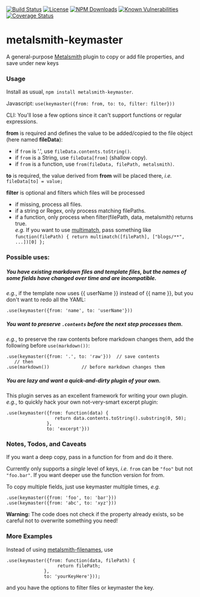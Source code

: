 [![Build Status](https://secure.travis-ci.org/MorganConrad/metalsmith-keymaster.png)](http://travis-ci.org/MorganConrad/metalsmith-keymaster)
[![License](http://img.shields.io/badge/license-MIT-A31F34.svg)](https://github.com/MorganConrad/metalsmith-keymaster)
[![NPM Downloads](http://img.shields.io/npm/dm/metalsmith-keymaster.svg)](https://www.npmjs.org/package/metalsmith-keymaster)
[![Known Vulnerabilities](https://snyk.io/test/github/morganconrad/metalsmith-keymaster/badge.svg)](https://snyk.io/test/github/morganconrad/metalsmith-keymaster)
[![Coverage Status](https://coveralls.io/repos/github/MorganConrad/metalsmith-keymaster/badge.svg)](https://coveralls.io/github/MorganConrad/metalsmith-keymaster)
# metalsmith-keymaster
A general-purpose [Metalsmith](http://www.metalsmith.io/) plugin to copy or add file properties, and save under new keys

### Usage

Install as usual,  `npm install metalsmith-keymaster`.

Javascript:  `use(keymaster({from: from, to: to, filter: filter}))`

CLI: You'll lose a few options since it can't support functions or regular expressions.

**from** is required and defines the value to be added/copied to the file object (here named **fileData**):
 - if `from` is '.', use `fileData.contents.toString()`.
 - if `from` is a String, use `fileData[from]` (shallow copy).
 - if `from` is a function, use `from(fileData, filePath, metalsmith)`.   

**to** is required, the value derived from **from** will be placed there, _i.e._  `fileData[to] = value;`

**filter** is optional and filters which files will be processed
 - if missing, process all files.
 - if a string or Regex, only process matching filePaths.
 - if a function, only process when filter(filePath, data, metalsmith) returns true.  
 _e.g._ If you want to use [multimatch](https://www.npmjs.com/package/multimatch), pass something like `function(filePath) { return multimatch([filePath], ["blogs/**", ...])[0] };`


### Possible uses:

##### You have existing markdown files and template files, but the names of some fields have changed over time and are incompatible.
_e.g._, if the template now uses {{ userName }} instead of {{ name }}, but you don't want to redo all the YAML:

`.use(keymaster({from: 'name', to: 'userName'}))`

##### You want to preserve `.contents` before the next step processes them.
_e.g._, to preserve the raw contents before markdown changes them, add the following before `use(markdown())`:

    .use(keymaster({from: '.', to: 'raw'}))  // save contents
       // then
    .use(markdown())            // before markdown changes them


##### You are lazy and want a quick-and-dirty plugin of your own.
This plugin serves as an excellent framework for writing your own plugin.  _e.g._, to quickly hack your own not-very-smart excerpt plugin:

    .use(keymaster({from: function(data) {
                      return data.contents.toString().substring(0, 50);
                   },
                   to: 'excerpt'}))


### Notes, Todos, and Caveats

If you want a deep copy, pass in a function for from and do it there.

Currently only supports a _single_ level of keys, _i.e._ `from` can be `"foo"` but not `"foo.bar"`.  If you want deeper use the function version for from.

To copy multiple fields, just use keymaster multiple times, _e.g._

    .use(keymaster({from: 'foo', to: 'bar'}))
    .use(keymaster({from: 'abc', to: 'xyz'}))

**Warning:** The code does not check if the property already exists, so be careful not to overwrite something you need!

### More Examples

Instead of using [metalsmith-filenames](https://www.npmjs.com/package/metalsmith-filenames), use

    .use(keymaster({from: function(data, filePath) {
                       return filePath;
                  },
                  to: 'yourKeyHere'}));

   and you have the options to filter files or keymaster the key.
